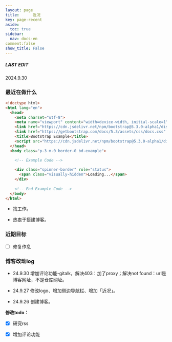 ```yaml
---
layout: page
title:      近况
key: page-recent
aside:
  toc: true
sidebar:
  nav: docs-en
comment:false
show_title: False
---
```




<div class="card">
  <div class="card__content">
    <div class="card__header">
      <h5>LAST EDIT</h5>
    </div>
    <p>2024.9.30</p>
  </div>
</div>



### 最近在做什么

```html
<!doctype html>
<html lang="en">
  <head>
    <meta charset="utf-8">
    <meta name="viewport" content="width=device-width, initial-scale=1">
    <link href="https://cdn.jsdelivr.net/npm/bootstrap@5.3.0-alpha1/dist/css/bootstrap.min.css" rel="stylesheet">
    <link href="https://getbootstrap.com/docs/5.3/assets/css/docs.css" rel="stylesheet">
    <title>Bootstrap Example</title>
    <script src="https://cdn.jsdelivr.net/npm/bootstrap@5.3.0-alpha1/dist/js/bootstrap.bundle.min.js"></script>
  </head>
  <body class="p-3 m-0 border-0 bd-example">

    <!-- Example Code -->
    
    <div class="spinner-border" role="status">
      <span class="visually-hidden">Loading...</span>
    </div>
    
    <!-- End Example Code -->
  </body>
</html>
```

- 找工作。

- 热衷于搭建博客。

### 近期目标

- [ ] 修复作息

### 博客改动log

- 24.9.30 增加评论功能-gitalk，解决403：加了proxy；解决not found：url是博客网址，不是仓库网址。

- 24.9.27 修改logo、增加侧边导航栏、增加「近况」。

- 24.9.26 创建博客。

**修改todo：**

- [x] 研究rss
- [x] 增加评论功能

